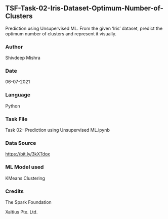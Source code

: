 ## TSF-Task-02-Iris-Dataset-Optimum-Number-of-Clusters
Prediction using Unsupervised ML. From the given ‘Iris’ dataset, predict the optimum number of clusters and represent it visually. 

### Author
Shivdeep Mishra

### Date
06-07-2021

### Language
Python

### Task File
Task 02- Prediction using Unsupervised ML.ipynb

### Data Source
https://bit.ly/3kXTdox

### ML Model used
KMeans Clustering

### Credits
The Spark Foundation

Xaltius Pte. Ltd.

